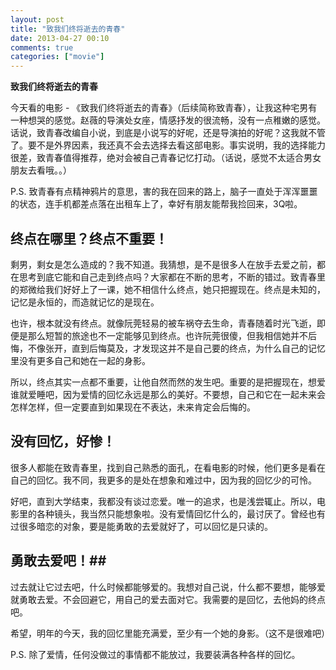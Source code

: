 ```yaml
---
layout: post
title: "致我们终将逝去的青春"
date: 2013-04-27 00:10
comments: true
categories: ["movie"]
---
```


**致我们终将逝去的青春**

今天看的电影 - 《致我们终将逝去的青春》（后续简称致青春），让我这种宅男有一种想哭的感觉。赵薇的导演处女座，情感抒发的很流畅，没有一点稚嫩的感觉。话说，致青春改编自小说，到底是小说写的好呢，还是导演拍的好呢？这我就不管了。要不是外界因素，我还真不会去选择去看这部电影。事实说明，我的选择能力很差，致青春值得推荐，绝对会被自己青春记忆打动。（话说，感觉不太适合男女朋友去看哦。。）

P.S. 致青春有点精神鸦片的意思，害的我在回来的路上，脑子一直处于浑浑噩噩的状态，连手机都差点落在出租车上了，幸好有朋友能帮我捡回来，3Q啦。

## 终点在哪里？终点不重要！ ##

剩男，剩女是怎么造成的？我不知道。我猜想，是不是很多人在放手去爱之前，都在思考到底它能和自己走到终点吗？大家都在不断的思考，不断的错过。致青春里的郑微给我们好好上了一课，她不相信什么终点，她只把握现在。终点是未知的，记忆是永恒的，而造就记忆的是现在。

也许，根本就没有终点。就像阮莞轻易的被车祸夺去生命，青春随着时光飞逝，即便是那么短暂的旅途也不一定能够见到终点。也许阮莞很傻，但我相信她并不后悔，不像张开，直到后悔莫及，才发现这并不是自己要的终点，为什么自己的记忆里没有更多自己和她在一起的身影。

所以，终点其实一点都不重要，让他自然而然的发生吧。重要的是把握现在，想爱谁就爱睡吧，因为爱情的回忆永远是那么的美好。不要想，自己和它在一起未来会怎样怎样，但一定要直到如果现在不表达，未来肯定会后悔的。

## 没有回忆，好惨！ ##

很多人都能在致青春里，找到自己熟悉的面孔，在看电影的时候，他们更多是看在自己的回忆。我不同，我更多的是处在想象和难过中，因为我的回忆少的可怜。

好吧，直到大学结束，我都没有谈过恋爱。唯一的追求，也是浅尝辄止。所以，电影里的各种镜头，我当然只能想象啦。没有爱情回忆什么的，最讨厌了。曾经也有过很多暗恋的对象，要是能勇敢的去爱就好了，可以回忆是只读的。

## 勇敢去爱吧！##

过去就让它过去吧，什么时候都能够爱的。我想对自己说，什么都不要想，能够爱就勇敢去爱。不会回避它，用自己的爱去面对它。我需要的是回忆，去他妈的终点吧。

希望，明年的今天，我的回忆里能充满爱，至少有一个她的身影。（这不是很难吧）

P.S. 除了爱情，任何没做过的事情都不能放过，我要装满各种各样的回忆。


